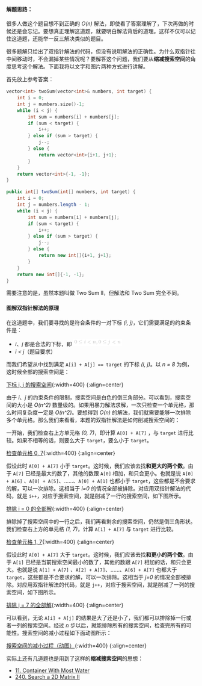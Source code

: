 #### 解题思路：
很多人做这个题目想不到正确的 *O(n)* 解法，即使看了答案理解了，下次再做的时候还是会忘记。要想真正理解这道题，就要明白解法背后的道理。这样不仅可以记住这道题，还能举一反三解决类似的题目。

很多题解只给出了双指针解法的代码，但没有说明解法的正确性。为什么双指针往中间移动时，不会漏掉某些情况呢？要解答这个问题，我们要从**缩减搜索空间**的角度思考这个解法。下面我将以文字和图片两种方式进行讲解。

首先放上参考答案：

```C++ []
vector<int> twoSum(vector<int>& numbers, int target) {
    int i = 0;
    int j = numbers.size()-1;
    while (i < j) {
        int sum = numbers[i] + numbers[j];
        if (sum < target) {
            i++;
        } else if (sum > target) {
            j--;
        } else {
            return vector<int>{i+1, j+1};
        }
    }
    return vector<int>{-1, -1};
}
```

```Java []
public int[] twoSum(int[] numbers, int target) {
    int i = 0;
    int j = numbers.length - 1;
    while (i < j) {
        int sum = numbers[i] + numbers[j];
        if (sum < target) {
            i++;
        } else if (sum > target) {
            j--;
        } else {
            return new int[]{i+1, j+1};
        }
    }
    return new int[]{-1, -1};
}
```

需要注意的是，虽然本题叫做 Two Sum II，但解法和 Two Sum 完全不同。

#### 图解双指针解法的原理

在这道题中，我们要寻找的是符合条件的一对下标 *(i, j)*，它们需要满足的约束条件是：

+ *i*、*j* 都是合法的下标，即 ![0\lei<n,0\lej<n ](./p__0_le_i___n,_0_le_j___n_.png) 
+ *i < j*（题目要求）

而我们希望从中找到满足 `A[i] + A[j] == target` 的下标 *(i, j)*。以 *n = 8* 为例，这时候全部的搜索空间是：

 [下标 i, j 的搜索空间](https://pic.leetcode-cn.com/6ee3750f6036a7a6249197e5b640bfc0564153ca1a61c1e35aad51f3a8f9dc5e.jpg){:width=400}
{:align=center}

由于 *i*、*j* 的约束条件的限制，搜索空间是白色的倒三角部分。可以看到，搜索空间的大小是 *O(n^2)* 数量级的。如果用暴力解法求解，一次只检查一个单元格，那么时间复杂度一定是 *O(n^2)*。要想得到 *O(n)* 的解法，我们就需要能够一次排除多个单元格。那么我们来看看，本题的双指针解法是如何削减搜索空间的：

一开始，我们检查右上方单元格 *(0, 7)*，即计算 `A[0] + A[7]` ，与 `target` 进行比较。如果不相等的话，则要么大于 `target`，要么小于 `target`。

 [检查单元格 0, 7](https://pic.leetcode-cn.com/11af3da798c61eb69691db9ac28c74383b4c5f9586c39689e0529b423c669221.jpg){:width=400}
{:align=center}

假设此时 `A[0] + A[7]` 小于 `target`。这时候，我们应该去找**和更大的两个数**。由于 `A[7]` 已经是最大的数了，其他的数跟 `A[0]` 相加，和只会更小。也就是说 `A[0] + A[6]` 、`A[0] + A[5]`、……、`A[0] + A[1]` 也都小于 `target`，这些都是不合要求的解，可以一次排除。这相当于 *i=0* 的情况全部被排除。对应用双指针解法的代码，就是 `i++`，对应于搜索空间，就是削减了一行的搜索空间，如下图所示。

 [排除 i = 0 的全部解](https://pic.leetcode-cn.com/50d93bb2d2ce3e2985460586d4350e8205543965d9689632a20f5650dde3cb95.jpg){:width=400}
{:align=center}

排除掉了搜索空间中的一行之后，我们再看剩余的搜索空间，仍然是倒三角形状。我们检查右上方的单元格 *(1, 7)*，计算 `A[1] + A[7]` 与 `target` 进行比较。

 [检查单元格 1, 7](https://pic.leetcode-cn.com/43cd9bb40aceb37a12c9ed4fe04e2df905a3f2be7e28cbd15465bbe3a8034915.jpg){:width=400}
{:align=center}

假设此时 `A[0] + A[7]` 大于 `target`。这时候，我们应该去找**和更小的两个数**。由于 `A[1]` 已经是当前搜索空间最小的数了，其他的数跟 `A[7]` 相加的话，和只会更大。也就是说 `A[1] + A[7]` 、`A[2] + A[7]`、……、`A[6] + A[7]` 也都大于 `target`，这些都是不合要求的解，可以一次排除。这相当于 *j=0* 的情况全部被排除。对应用双指针解法的代码，就是 `j++`，对应于搜索空间，就是削减了一列的搜索空间，如下图所示。

 [排除 j = 7 的全部解](https://pic.leetcode-cn.com/3e305bd710d6f2c3730bd3050f49439f9e63b19eee24066f6642c393df6fdafb.jpg){:width=400}
{:align=center}

可以看到，无论 `A[i] + A[j]` 的结果是大了还是小了，我们都可以排除掉一行或者一列的搜索空间。经过 *n* 步以后，就能排除所有的搜索空间，检查完所有的可能性。搜索空间的减小过程如下面动图所示：

 [搜索空间的减小过程（动图）](https://pic.leetcode-cn.com/9ebb3ff74f0706c3c350b7fb91fea343e54750eb5b6ae6a4a3493421a019922a.gif){:width=400}
{:align=center}

实际上还有几道题也是用到了这样的**缩减搜索空间**的思想：

+ [11. Container With Most Water](https://leetcode-cn.com/problems/container-with-most-water/)
+ [240. Search a 2D Matrix II](https://leetcode-cn.com/problems/search-a-2d-matrix-ii/)

